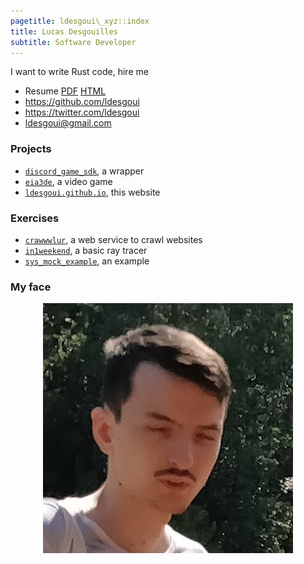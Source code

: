 ```yaml
---
pagetitle: ldesgoui\_xyz::index
title: Lucas Desgouilles
subtitle: Software Developer
---
```


I want to write Rust code, hire me

- Resume [PDF](./resume.pdf) [HTML](./resume.html)
- <https://github.com/ldesgoui>
- <https://twitter.com/ldesgoui>
- <ldesgoui@gmail.com>

### Projects

- [`discord_game_sdk`](https://github.com/ldesgoui/discord_game_sdk), a wrapper
- [`eia3de`](https://github.com/eia3de/eia3de), a video game
- [`ldesgoui.github.io`](https://github.com/ldesgoui/ldesgoui.github.io), this website


### Exercises

- [`crawwwlur`](https://github.com/ldesgoui/crawwwlur), a web service to crawl websites
- [`in1weekend`](https://github.com/ldesgoui/in1weekend), a basic ray tracer
- [`sys_mock_example`](https://github.com/ldesgoui/sys_mock_example), an example


### My face

<picture>
  <source srcset="avatar.webp" type="image/webp">
  <source srcset="avatar.png" type="image/png">
  <img src="avatar.png" alt="My face" style="display: block; max-width: 100%; margin: auto" />
</picture>
